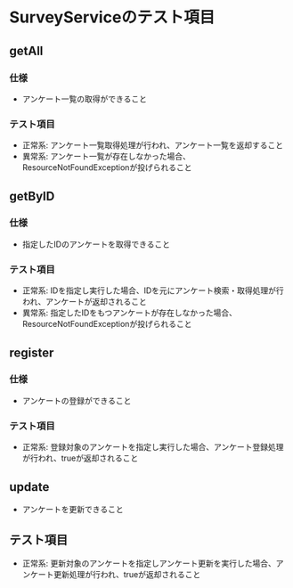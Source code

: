 # SurveyServiceのテスト項目

## getAll

### 仕様

- アンケート一覧の取得ができること

### テスト項目

- 正常系: アンケート一覧取得処理が行われ、アンケート一覧を返却すること
- 異常系: アンケート一覧が存在しなかった場合、ResourceNotFoundExceptionが投げられること

## getByID

### 仕様

- 指定したIDのアンケートを取得できること

### テスト項目

- 正常系: IDを指定し実行した場合、IDを元にアンケート検索・取得処理が行われ、アンケートが返却されること
- 異常系: 指定したIDをもつアンケートが存在しなかった場合、ResourceNotFoundExceptionが投げられること

## register

### 仕様

- アンケートの登録ができること

### テスト項目

- 正常系: 登録対象のアンケートを指定し実行した場合、アンケート登録処理が行われ、trueが返却されること

## update

- アンケートを更新できること

## テスト項目

- 正常系: 更新対象のアンケートを指定しアンケート更新を実行した場合、アンケート更新処理が行われ、trueが返却されること
